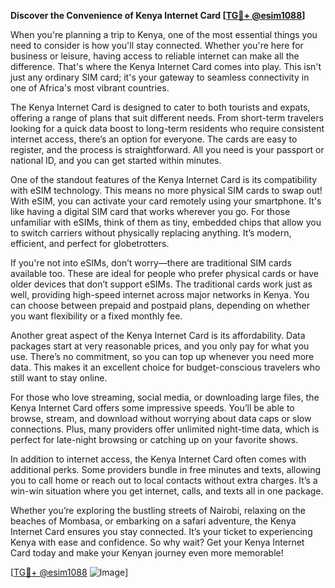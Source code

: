**Discover the Convenience of Kenya Internet Card [[TG💪+ @esim1088](https://t.me/s/esim1088)]**

When you're planning a trip to Kenya, one of the most essential things you need to consider is how you'll stay connected. Whether you're here for business or leisure, having access to reliable internet can make all the difference. That's where the Kenya Internet Card comes into play. This isn't just any ordinary SIM card; it's your gateway to seamless connectivity in one of Africa's most vibrant countries.

The Kenya Internet Card is designed to cater to both tourists and expats, offering a range of plans that suit different needs. From short-term travelers looking for a quick data boost to long-term residents who require consistent internet access, there’s an option for everyone. The cards are easy to register, and the process is straightforward. All you need is your passport or national ID, and you can get started within minutes. 

One of the standout features of the Kenya Internet Card is its compatibility with eSIM technology. This means no more physical SIM cards to swap out! With eSIM, you can activate your card remotely using your smartphone. It's like having a digital SIM card that works wherever you go. For those unfamiliar with eSIMs, think of them as tiny, embedded chips that allow you to switch carriers without physically replacing anything. It’s modern, efficient, and perfect for globetrotters.

If you're not into eSIMs, don’t worry—there are traditional SIM cards available too. These are ideal for people who prefer physical cards or have older devices that don’t support eSIMs. The traditional cards work just as well, providing high-speed internet across major networks in Kenya. You can choose between prepaid and postpaid plans, depending on whether you want flexibility or a fixed monthly fee.

Another great aspect of the Kenya Internet Card is its affordability. Data packages start at very reasonable prices, and you only pay for what you use. There’s no commitment, so you can top up whenever you need more data. This makes it an excellent choice for budget-conscious travelers who still want to stay online.

For those who love streaming, social media, or downloading large files, the Kenya Internet Card offers some impressive speeds. You’ll be able to browse, stream, and download without worrying about data caps or slow connections. Plus, many providers offer unlimited night-time data, which is perfect for late-night browsing or catching up on your favorite shows.

In addition to internet access, the Kenya Internet Card often comes with additional perks. Some providers bundle in free minutes and texts, allowing you to call home or reach out to local contacts without extra charges. It’s a win-win situation where you get internet, calls, and texts all in one package.

Whether you’re exploring the bustling streets of Nairobi, relaxing on the beaches of Mombasa, or embarking on a safari adventure, the Kenya Internet Card ensures you stay connected. It’s your ticket to experiencing Kenya with ease and confidence. So why wait? Get your Kenya Internet Card today and make your Kenyan journey even more memorable!

[[TG💪+ @esim1088](https://t.me/s/esim1088) ![Image](https://i.postimg.cc/Y0z9fWf4/image.png)]